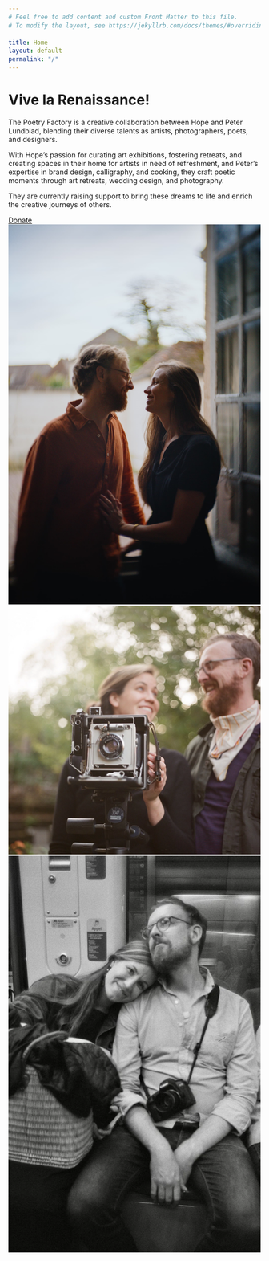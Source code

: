```yaml
---
# Feel free to add content and custom Front Matter to this file.
# To modify the layout, see https://jekyllrb.com/docs/themes/#overriding-theme-defaults

title: Home
layout: default
permalink: "/"
---
```


# Vive la Renaissance! 

The Poetry Factory is a creative collaboration between Hope and Peter Lundblad, blending their diverse talents as artists, photographers, poets, and designers. 

With Hope’s passion for curating art exhibitions, fostering retreats, and creating spaces in their home for artists in need of refreshment, and Peter’s expertise in brand design, calligraphy, and cooking, they craft poetic moments through art retreats, wedding design, and photography.

They are currently raising support to bring these dreams to life and enrich the creative journeys of others.

<div class="button-group">
    <a class="button" href="https://fundraising.fracturedatlas.org/the-poetry-factory/general_support" target="_blank">Donate</a>
    <!-- <a class="button secondary" href="mailto:hello@poetryfactory.xyz?subject=Poetic%20Inquiry">Contact Us</a> -->
</div>
<div class="image-container">
    <div class="image-row">
        <img src="/assets/images/charles-image1.jpeg"  alt="a young couple sitting in a window" loading="eager">
        <img src="/assets/images/adelle-image1.webp" id= "square-image" alt="a group of bridesmaids with bright bouquets" loading="eager">
        <img src="/assets/images/sarah-strand-image1.webp" alt="portrait of lady in white wedding dress" loading="eager">
    </div>
</div>